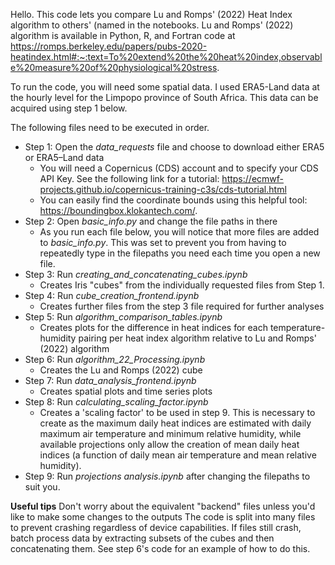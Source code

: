 Hello. This code lets you compare Lu and Romps' (2022) Heat Index algorithm to others' (named in the notebooks. Lu and Romps' (2022) algorithm is available in Python, R, and Fortran code at https://romps.berkeley.edu/papers/pubs-2020-heatindex.html#:~:text=To%20extend%20the%20heat%20index,observable%20measure%20of%20physiological%20stress.

To run the code, you will need some spatial data. I used ERA5-Land data at the hourly level for the Limpopo province of South Africa. This data can be acquired using step 1 below.

The following files need to be executed in order. 

- Step 1: Open the *data_requests* file and choose to download either ERA5 or ERA5–Land data
  - You will need a Copernicus (CDS) account and to specify your CDS API Key. See the following link for a tutorial: https://ecmwf-projects.github.io/copernicus-training-c3s/cds-tutorial.html
  - You can easily find the coordinate bounds using this helpful tool: https://boundingbox.klokantech.com/.
- Step 2: Open _basic_info.py_ and change the file paths in there
  - As you run each file below, you will notice that more files are added to _basic_info.py_. This was set to prevent you from having to repeatedly type in the filepaths you need each time you open a new file.
- Step 3: Run _creating_and_concatenating_cubes.ipynb_
  - Creates Iris "cubes" from the individually requested files from Step 1.
- Step 4: Run _cube_creation_frontend.ipynb_
  - Creates further files from the step 3 file required for further analyses
- Step 5: Run _algorithm_comparison_tables.ipynb_
  - Creates plots for the difference in heat indices for each temperature-humidity pairing per heat index algorithm relative to Lu and Romps' (2022) algorithm 
- Step 6: Run _algorithm_22_Processing.ipynb_
  - Creates the Lu and Romps (2022) cube
- Step 7: Run _data_analysis_frontend.ipynb_
  - Creates spatial plots and time series plots
- Step 8: Run _calculating_scaling_factor.ipynb_
  - Creates a 'scaling factor' to be used in step 9. This is necessary to create as the maximum daily heat indices are estimated with daily maximum air temperature and minimum relative humidity, while available projections only allow the creation of mean daily heat indices (a function of daily mean air temperature and mean relative humidity).
- Step 9: Run _projections analysis.ipynb_ after changing the filepaths to suit you.

**Useful tips**
Don't worry about the equivalent "backend" files unless you'd like to make some changes to the outputs
The code is split into many files to prevent crashing regardless of device capabilities. If files still crash, batch process data by extracting subsets of the cubes and then concatenating them. See step 6's code for an example of how to do this.
